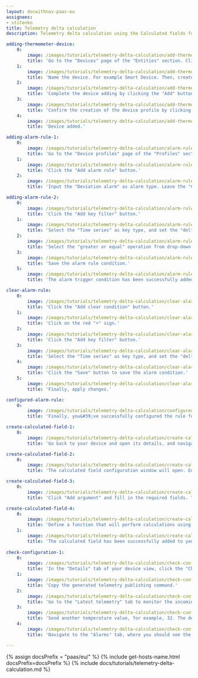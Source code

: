 ```yaml
---
layout: docwithnav-paas-eu
assignees:
- stitenko
title: Telemetry delta calculation
description: Telemetry delta calculation using the Calculated fields feature

adding-thermometer-device:
    0:
        image: /images/tutorials/telemetry-delta-calculation/add-thermometer-device-1-pe.png
        title: 'Go to the "Devices" page of the "Entities" section. Click on the "+" icon in the top right corner of the table, and select "Add new device" from drop-down menu.'
    1:
        image: /images/tutorials/telemetry-delta-calculation/add-thermometer-device-2-pe.png
        title: 'Name the device. For example Smart Device. Then, create a new device profile: enter a name for it, then click "Create a new one".'
    2:
        image: /images/tutorials/telemetry-delta-calculation/add-thermometer-device-3-pe.png
        title: 'Complete the device adding by clicking the "Add" button.'
    3:
        image: /images/tutorials/telemetry-delta-calculation/add-thermometer-device-4-pe.png
        title: 'Confirm the creation of the device profile by clicking the "Add" button.'
    4:
        image: /images/tutorials/telemetry-delta-calculation/add-thermometer-device-5-pe.png
        title: 'Device added.'

adding-alarm-rule-1:
    0:
        image: /images/tutorials/telemetry-delta-calculation/alarm-rule-1-pe.png
        title: 'Go to the "Device profiles" page of the "Profiles" section. Click on the "smart sensor" device profile to open its details. Navigate to the "Alarm rules" tab, and enter editing mode by clicking the big orange pencil button.'
    1:
        image: /images/tutorials/telemetry-delta-calculation/alarm-rule-2-pe.png
        title: 'Click the "Add alarm rule" button.'
    2:
        image: /images/tutorials/telemetry-delta-calculation/alarm-rule-3-pe.png
        title: 'Input the "Deviation alarm" as alarm type. Leave the "Critical" severity, and click on the red "+" sign.'

adding-alarm-rule-2:
    0:
        image: /images/tutorials/telemetry-delta-calculation/alarm-rule-4-pe.png
        title: 'Click the "Add key filter" button.'
    1:
        image: /images/tutorials/telemetry-delta-calculation/alarm-rule-5-pe.png
        title: 'Select the "Time series" as key type, and set the "deltaTemperature" as the key name. Change "Value type" to "Numeric". Click the "Add" button in the "Filters" section.'
    2:
        image: /images/tutorials/telemetry-delta-calculation/alarm-rule-6-pe.png
        title: 'Select the "greater or equal" operation from drop-down menu, and input <b>5</b> as the threshold value. Click "Add" to confirm adding key filter.'
    3:
        image: /images/tutorials/telemetry-delta-calculation/alarm-rule-7-pe.png
        title: 'Save the alarm rule condition.'
    5:
        image: /images/tutorials/telemetry-delta-calculation/alarm-rule-8-pe.png
        title: 'The alarm trigger condition has been successfully added.'

clear-alarm-rule:
    0:
        image: /images/tutorials/telemetry-delta-calculation/clear-alarm-rule-1-pe.png
        title: 'Click the "Add clear condition" button.'
    1:
        image: /images/tutorials/telemetry-delta-calculation/clear-alarm-rule-2-pe.png
        title: 'Click on the red "+" sign.'
    2:
        image: /images/tutorials/telemetry-delta-calculation/clear-alarm-rule-3-pe.png
        title: 'Click the "Add key filter" button.'
    3:
        image: /images/tutorials/telemetry-delta-calculation/clear-alarm-rule-4-pe.png
        title: 'Select the "Time series" as key type, and set the "deltaTemperature" as the key name. Change "Value type" to "Numeric". Click the "Add" button in the "Filters" section. Select the "less then" operation from drop-down menu, and input "<b>5</b>" as the threshold value. Click "Add" to confirm adding key filter.'
    4:
        image: /images/tutorials/telemetry-delta-calculation/clear-alarm-rule-5-pe.png
        title: 'Click the "Save" button to save the alarm condition.'
    5:
        image: /images/tutorials/telemetry-delta-calculation/clear-alarm-rule-6-pe.png
        title: 'Finally, apply changes.'

configured-alarm-rule:
    0:
        image: /images/tutorials/telemetry-delta-calculation/configured-alarm-rule-1-pe.png
        title: 'Finally, you&#39;ve successfully configured the rule for creating and clearing alarms triggered by deviations in the "deltaTemperature" key value from the specified parameters.'

create-calculated-field-1:
    0:
        image: /images/tutorials/telemetry-delta-calculation/create-calculated-field-1-pe.png
        title: 'Go back to your device and open its details, and navigate to the "Calculated fields" tab. Click the "plus" icon button and select "Create new calculated field" from the dropdown menu.'

create-calculated-field-2:
    0:  
        image: /images/tutorials/telemetry-delta-calculation/create-calculated-field-2-pe.png
        title: 'The calculated field configuration window will open. Enter a descriptive title for the calculated field. Select "Script" as the type of calculated field. This allows you to perform complex calculations using the TBEL scripting language.'

create-calculated-field-3:
    0:
        image: /images/tutorials/telemetry-delta-calculation/create-calculated-field-3-pe.png
        title: 'Click "Add argument" and fill in the required fields. Then, click "Add".'

create-calculated-field-4:
    0:
        image: /images/tutorials/telemetry-delta-calculation/create-calculated-field-4-pe.png
        title: 'Define a function that will perform calculations using the variables defined in the "Arguments" section. The variable name that will store the calculation result is defined within the function itself. Set the output type as "Time series" to store the calculation result as time series data. To finish adding the calculated field, click "Add".'
    1:
        image: /images/tutorials/telemetry-delta-calculation/create-calculated-field-5-pe.png
        title: 'The calculated field has been successfully added to your device.'
  
check-configuration-1:
    0:
        image: /images/tutorials/telemetry-delta-calculation/check-configuration-1-pe.png
        title: 'In the "Details" tab of your device view, click the "Check connectivity" button.'
    1:
        image: /images/tutorials/telemetry-delta-calculation/check-configuration-2-pe.png
        title: 'Copy the generated telemetry publishing command.'
    2:
        image: /images/tutorials/telemetry-delta-calculation/check-configuration-3-pe.png
        title: 'Go to the "Latest telemetry" tab to monitor the incoming data in real time, and execute the copied command in the Terminal to send telemetry to ThingsBoard on behalf of the device. You will see two telemetry data keys: the temperature key with a value of 25, and the deltaTemperature key — the result of processing the temperature value using the calculated field function. Its value is 0 because, so far, only a single telemetry value has been sent to ThingsBoard.'
    3:
        image: /images/tutorials/telemetry-delta-calculation/check-configuration-4-pe.png
        title: 'Send another temperature value, for example, 32. The deltaTemperature value should now be 7, which matches the condition for triggering the alarm.'
    4:
        image: /images/tutorials/telemetry-delta-calculation/check-configuration-5-pe.png
        title: 'Navigate to the "Alarms" tab, where you should see the newly created alarm. This confirms that all our configurations are correct.'

---
```


{% assign docsPrefix = "paas/eu/" %}
{% include get-hosts-name.html docsPrefix=docsPrefix %}
{% include docs/tutorials/telemetry-delta-calculation.md %}
